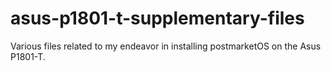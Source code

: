 # asus-p1801-t-supplementary-files
Various files related to my endeavor in installing postmarketOS on the Asus P1801-T.
